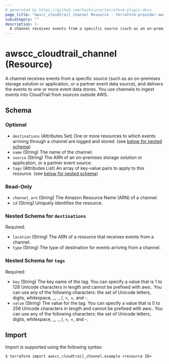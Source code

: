 ```yaml
---
# generated by https://github.com/hashicorp/terraform-plugin-docs
page_title: "awscc_cloudtrail_channel Resource - terraform-provider-awscc"
subcategory: ""
description: |-
  A channel receives events from a specific source (such as an on-premises storage solution or application, or a partner event data source), and delivers the events to one or more event data stores. You use channels to ingest events into CloudTrail from sources outside AWS.
---
```


# awscc_cloudtrail_channel (Resource)

A channel receives events from a specific source (such as an on-premises storage solution or application, or a partner event data source), and delivers the events to one or more event data stores. You use channels to ingest events into CloudTrail from sources outside AWS.



<!-- schema generated by tfplugindocs -->
## Schema

### Optional

- `destinations` (Attributes Set) One or more resources to which events arriving through a channel are logged and stored. (see [below for nested schema](#nestedatt--destinations))
- `name` (String) The name of the channel.
- `source` (String) The ARN of an on-premises storage solution or application, or a partner event source.
- `tags` (Attributes List) An array of key-value pairs to apply to this resource. (see [below for nested schema](#nestedatt--tags))

### Read-Only

- `channel_arn` (String) The Amazon Resource Name (ARN) of a channel.
- `id` (String) Uniquely identifies the resource.

<a id="nestedatt--destinations"></a>
### Nested Schema for `destinations`

Required:

- `location` (String) The ARN of a resource that receives events from a channel.
- `type` (String) The type of destination for events arriving from a channel.


<a id="nestedatt--tags"></a>
### Nested Schema for `tags`

Required:

- `key` (String) The key name of the tag. You can specify a value that is 1 to 128 Unicode characters in length and cannot be prefixed with aws:. You can use any of the following characters: the set of Unicode letters, digits, whitespace, _, ., /, =, +, and -.
- `value` (String) The value for the tag. You can specify a value that is 0 to 256 Unicode characters in length and cannot be prefixed with aws:. You can use any of the following characters: the set of Unicode letters, digits, whitespace, _, ., /, =, +, and -.

## Import

Import is supported using the following syntax:

```shell
$ terraform import awscc_cloudtrail_channel.example <resource ID>
```
